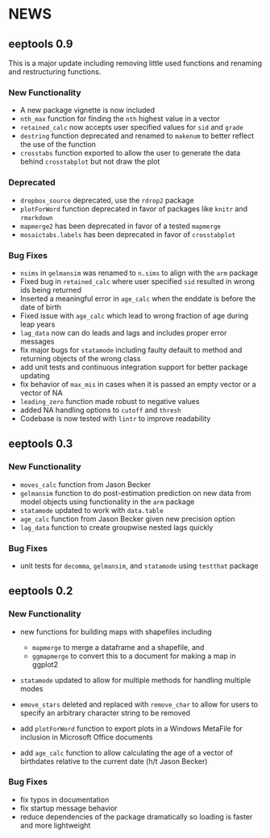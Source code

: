 # NEWS

## eeptools 0.9

This is a major update including removing little used functions and renaming 
and restructuring functions.

### New Functionality
- A new package vignette is now included
- `nth_max` function for finding the `nth` highest value in a vector
- `retained_calc` now accepts user specified values for `sid` and `grade`
- `destring` function deprecated and renamed to `makenum` to better reflect the 
use of the function
- `crosstabs` function exported to allow the user to generate the data behind 
`crosstabplot` but not draw the plot

### Deprecated
- `dropbox_source` deprecated, use the `rdrop2` package
- `plotForWord` function deprecated in favor of packages like `knitr` and `rmarkdown`
- `mapmerge2` has been deprecated in favor of a tested `mapmerge`
- `mosaictabs.labels` has been deprecated in favor of `crosstabplot`

### Bug Fixes
- `nsims` in `gelmansim` was renamed to `n.sims` to align with the `arm` package
- Fixed bug in `retained_calc` where user specified `sid` resulted in wrong 
ids being returned
- Inserted a meaningful error in `age_calc` when the enddate is before the date 
of birth
- Fixed issue with `age_calc` which lead to wrong fraction of age during leap 
years
- `lag_data` now can do leads and lags and includes proper error messages
- fix major bugs for `statamode` including faulty default to method and returning
objects of the wrong class
- add unit tests and continuous integration support for better package updating
- fix behavior of `max_mis` in cases when it is passed an empty vector or a 
vector of NA
- `leading_zero` function made robust to negative values
- added NA handling options to `cutoff` and `thresh`
- Codebase is now tested with `lintr` to improve readability

## eeptools 0.3

### New Functionality
- `moves_calc` function from Jason Becker
- `gelmansim` function to do post-estimation prediction on new data from model 
objects using functionality in the `arm` package
- `statamode` updated to work with `data.table`
- `age_calc` function from Jason Becker given new precision option
- `lag_data` function to create groupwise nested lags quickly

### Bug Fixes
- unit tests for `decomma`, `gelmansim`, and `statamode` using `testthat` package

## eeptools 0.2

### New Functionality
- new functions for building maps with shapefiles including 
  - `mapmerge` to merge a dataframe and a shapefile, and 
  - `ggmapmerge` to convert this to a document for making a map in ggplot2

- `statamode` updated to allow for multiple methods for handling multiple modes

- `emove_stars` deleted and replaced with `remove_char` to allow for users to specify 
an arbitrary character string to be removed

- add `plotForWord` function to export plots in a Windows MetaFile for inclusion in 
Microsoft Office documents

- add `age_calc` function to allow calculating the age of a vector of birthdates 
relative to the current date (h/t Jason Becker)

### Bug Fixes
- fix typos in documentation
- fix startup message behavior
- reduce dependencies of the package dramatically so loading is faster 
and more lightweight